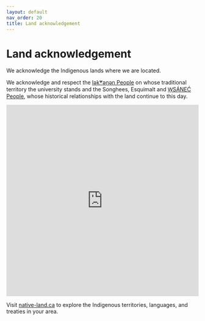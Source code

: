 ```yaml
---
layout: default
nav_order: 20
title: Land acknowledgement 
---
```

# Land acknowledgement

We acknowledge the Indigenous lands where we are located.    

We acknowledge and respect the [lək̓ʷəŋən People](https://www.songheesnation.ca/community/l-k-ng-n-traditional-territory) on whose traditional territory the university stands and the Songhees, Esquimalt and [W̱SÁNEĆ People](https://wsanec.com/history-territory/), whose historical relationships with the land continue to this day.
<iframe src="https://native-land.ca/api/embed/embed.html?maps=territories&position=48.4634,-123.3117" style="width:100%; height:500px; border:none;"></iframe>

Visit [native-land.ca](https://native-land.ca/) to explore the Indigenous territories, languages, and treaties in your area.
